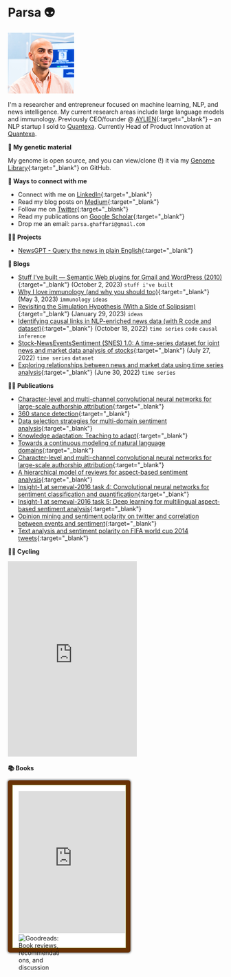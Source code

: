 # Parsa 👽

![img](./avatar.png)

I'm a researcher and entrepreneur focused on machine learning, NLP, and news intelligence. My current research areas include large language models and immunology. Previously CEO/founder @ [AYLIEN](https://aylien.com){:target="_blank"} – an NLP startup I sold to [Quantexa](https://www.quantexa.com/). Currently Head of Product Innovation at [Quantexa](https://www.quantexa.com/).

**🧬 My genetic material**

My genome is open source, and you can view/clone (!) it via my [Genome Library](https://github.com/parsaghaffari/genome){:target="_blank"} on GitHub.

**🤝 Ways to connect with me**

- Connect with me on [LinkedIn](https://www.linkedin.com/in/parsa-ghaffari-a7300a24/){:target="_blank"}
- Read my blog posts on [Medium](https://blog.parsabg.com){:target="_blank"}
- Follow me on [Twitter](https://twitter.com/parsaghaffari){:target="_blank"}
- Read my publications on [Google Scholar](https://scholar.google.com/citations?user=eQEHcQ0AAAAJ&hl=en){:target="_blank"}
- Drop me an email: `parsa.ghaffari@gmail.com`

**🙇‍♂️ Projects**

- [NewsGPT - Query the news in plain English](https://news-gpt.io/){:target="_blank"}

**📝 Blogs**

- [Stuff I’ve built — Semantic Web plugins for Gmail and WordPress (2010)](https://blog.parsabg.com/stuff-ive-built-semantic-web-plugins-for-gmail-and-wordpress-2010-65c09278f9d3){:target="_blank"} (October 2, 2023) `stuff i've built`
- [Why I love immunology (and why you should too)](https://blog.parsabg.com/why-i-love-studying-immunology-and-you-should-too-8550d32a2a42){:target="_blank"} (May 3, 2023) `immunology` `ideas`
- [Revisiting the Simulation Hypothesis (With a Side of Solipsism)](https://blog.parsabg.com/revisiting-the-simulation-hypothesis-with-a-tinge-of-solipsism-ea17685198a8){:target="_blank"} (January 29, 2023) `ideas`
- [Identifying causal links in NLP-enriched news data (with R code and dataset)](https://blog.parsabg.com/identifying-causal-links-in-nlp-enriched-news-data-with-r-code-and-dataset-240b965b78dd){:target="_blank"} (October 18, 2022) `time series` `code` `causal inference`
- [Stock-NewsEventsSentiment (SNES) 1.0: A time-series dataset for joint news and market data analysis of stocks](https://medium.com/@parsaghaffari/stock-newseventssentiment-snes-1-0-a92c8748b2c3){:target="_blank"} (July 27, 2022) `time series` `dataset`
- [Exploring relationships between news and market data using time series analysis](https://medium.com/@parsaghaffari/exploring-relationships-between-news-and-market-data-using-time-series-analysis-8a46b443841d){:target="_blank"} (June 30, 2022) `time series`

**👨‍🔬 Publications**

- [Character-level and multi-channel convolutional neural networks for large-scale authorship attribution](https://arxiv.org/abs/1609.06686){:target="_blank"}
- [360 stance detection](https://aclanthology.org/N18-5007/){:target="_blank"}
- [Data selection strategies for multi-domain sentiment analysis](https://arxiv.org/abs/1702.02426){:target="_blank"}
- [Knowledge adaptation: Teaching to adapt](https://arxiv.org/abs/1702.02052){:target="_blank"}
- [Towards a continuous modeling of natural language domains](https://arxiv.org/abs/1610.09158){:target="_blank"}
- [Character-level and multi-channel convolutional neural networks for large-scale authorship attribution](https://arxiv.org/abs/1609.06686){:target="_blank"}
- [A hierarchical model of reviews for aspect-based sentiment analysis](https://arxiv.org/abs/1609.02745){:target="_blank"}
- [Insight-1 at semeval-2016 task 4: Convolutional neural networks for sentiment classification and quantification](https://arxiv.org/abs/1609.02746){:target="_blank"}
- [Insight-1 at semeval-2016 task 5: Deep learning for multilingual aspect-based sentiment analysis](https://arxiv.org/abs/1609.02748){:target="_blank"}
- [Opinion mining and sentiment polarity on twitter and correlation between events and sentiment](https://ieeexplore.ieee.org/abstract/document/7474355/){:target="_blank"}
- [Text analysis and sentiment polarity on FIFA world cup 2014 tweets](http://www.johnbreslin.org/files/publications/20150810_lssa2015.pdf){:target="_blank"}

**🚴‍♂️ Cycling**

<iframe height='454' width='300' frameborder='0' allowtransparency='true' scrolling='no' src='https://www.strava.com/athletes/120524488/latest-rides/5ebc884c33359db633b84f0330b40d7d227559ff'></iframe>

**📚 Books**

<style>
    #customize-list{
        float:left;
        margin-left:20px;
        list-style:none;
    }
    #gr_updates_widget{
    float:left;
    border-radius: 5px;
    background-color:#fff;
    border:solid #683205 10px;
    -webkit-box-shadow: 0px 0px 4px 1px #595959,
    inset 0px 0px 0px 1px #7D730B;
    -moz-box-shadow: 0px 0px 4px 1px #595959,
    inset 0px 0px 0px 1px #7D730B;
    box-shadow: 0px 0px 4px 1px #595959,
    inset 0px 0px 0px 1px #7D730B;
    padding:15px 0 0px 15px;
    width:250px;
    height:365px;
    }
    #gr_footer{
    margin-bottom:0px;
    height:30px;
    }
    #gr_updates_widget p{
    padding:0px;
    margin:0;
    font-size:14px;
    }
    #gr_footer img{
    width:100px;
    float:left;
    }
</style>

<div id="gr_updates_widget">
    <iframe sandbox id="the_iframe" src="https://goodreads.com/widgets/user_update_widget?height=400&num_updates=5&user=258420&width=250" width="248" height="330" frameborder="0"></iframe>
    <div id="gr_footer">
    <a href="https://www.goodreads.com/"><img alt="Goodreads: Book reviews, recommendations, and discussion" src="https://s.gr-assets.com/images/layout/goodreads_logo_140.png" /></a>
    </div>
</div>